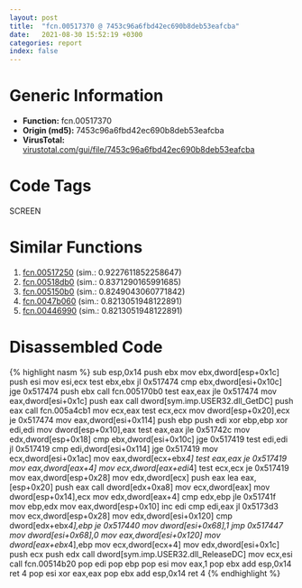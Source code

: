 ```yaml
---
layout: post
title:  "fcn.00517370 @ 7453c96a6fbd42ec690b8deb53eafcba"
date:   2021-08-30 15:52:19 +0300
categories: report
index: false
---
```


# Generic Information
- **Function:** fcn.00517370
- **Origin (md5):** 7453c96a6fbd42ec690b8deb53eafcba
- **VirusTotal:** [virustotal.com/gui/file/7453c96a6fbd42ec690b8deb53eafcba][virustotal_ref]

# Code Tags
<span class="tag" id="SCREEN">SCREEN</span>


# Similar Functions

1. [fcn.00517250][similar_1_ref] (sim.: 0.9227611852258647)
2. [fcn.00518db0][similar_2_ref] (sim.: 0.8371290165991685)
3. [fcn.005150b0][similar_3_ref] (sim.: 0.8249043060771842)
4. [fcn.0047b060][similar_4_ref] (sim.: 0.8213051948122891)
5. [fcn.00446990][similar_5_ref] (sim.: 0.8213051948122891)


# Disassembled Code

{% highlight nasm %}
sub esp,0x14
push ebx
mov ebx,dword[esp+0x1c]
push esi
mov esi,ecx
test ebx,ebx
jl 0x517474
cmp ebx,dword[esi+0x10c]
jge 0x517474
push ebx
call fcn.005170b0
test eax,eax
jle 0x517474
mov eax,dword[esi+0x1c]
push eax
call dword[sym.imp.USER32.dll_GetDC]
push eax
call fcn.005a4cb1
mov ecx,eax
test ecx,ecx
mov dword[esp+0x20],ecx
je 0x517474
mov eax,dword[esi+0x114]
push ebp
push edi
xor ebp,ebp
xor edi,edi
mov dword[esp+0x10],eax
test eax,eax
jle 0x51742c
mov edx,dword[esp+0x18]
cmp ebx,dword[esi+0x10c]
jge 0x517419
test edi,edi
jl 0x517419
cmp edi,dword[esi+0x114]
jge 0x517419
mov ecx,dword[esi+0x1ac]
mov eax,dword[ecx+ebx*4]
test eax,eax
je 0x517419
mov eax,dword[eax+4]
mov ecx,dword[eax+edi*4]
test ecx,ecx
je 0x517419
mov eax,dword[esp+0x28]
mov edx,dword[ecx]
push eax
lea eax,[esp+0x20]
push eax
call dword[edx+0xa8]
mov ecx,dword[eax]
mov dword[esp+0x14],ecx
mov edx,dword[eax+4]
cmp edx,ebp
jle 0x51741f
mov ebp,edx
mov eax,dword[esp+0x10]
inc edi
cmp edi,eax
jl 0x5173d3
mov ecx,dword[esp+0x28]
mov edx,dword[esi+0x120]
cmp dword[edx+ebx*4],ebp
je 0x517440
mov dword[esi+0x68],1
jmp 0x517447
mov dword[esi+0x68],0
mov eax,dword[esi+0x120]
mov dword[eax+ebx*4],ebp
mov ecx,dword[ecx+4]
mov edx,dword[esi+0x1c]
push ecx
push edx
call dword[sym.imp.USER32.dll_ReleaseDC]
mov ecx,esi
call fcn.00514b20
pop edi
pop ebp
pop esi
mov eax,1
pop ebx
add esp,0x14
ret 4
pop esi
xor eax,eax
pop ebx
add esp,0x14
ret 4
{% endhighlight %}


[similar_1_ref]: /report/fcn.00517250@7453c96a6fbd42ec690b8deb53eafcba
[similar_2_ref]: /report/fcn.00518db0@7453c96a6fbd42ec690b8deb53eafcba
[similar_3_ref]: /report/fcn.005150b0@7453c96a6fbd42ec690b8deb53eafcba
[similar_4_ref]: /report/fcn.0047b060@be7fba7cc724acf4ae2900d99e0fc9c3
[similar_5_ref]: /report/fcn.00446990@289859175c221b107317af7727d26c17
[virustotal_ref]: https://www.virustotal.com/gui/file/7453c96a6fbd42ec690b8deb53eafcba